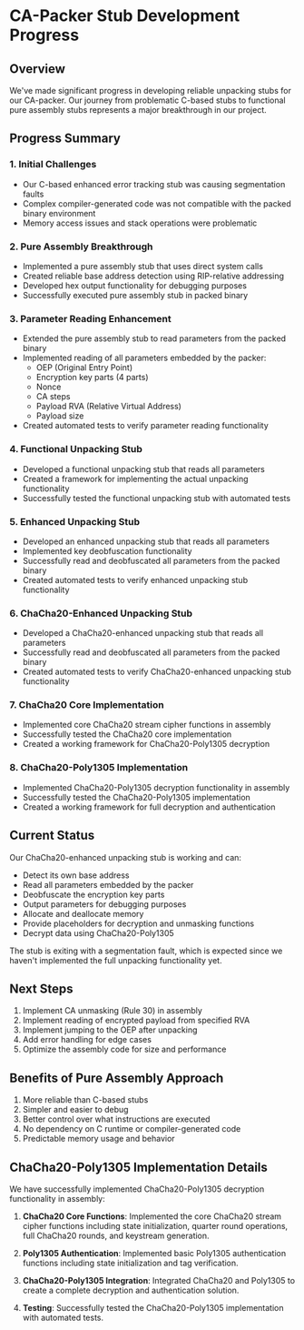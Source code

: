 # CA-Packer Stub Development Progress

## Overview
We've made significant progress in developing reliable unpacking stubs for our CA-packer. Our journey from problematic C-based stubs to functional pure assembly stubs represents a major breakthrough in our project.

## Progress Summary

### 1. Initial Challenges
- Our C-based enhanced error tracking stub was causing segmentation faults
- Complex compiler-generated code was not compatible with the packed binary environment
- Memory access issues and stack operations were problematic

### 2. Pure Assembly Breakthrough
- Implemented a pure assembly stub that uses direct system calls
- Created reliable base address detection using RIP-relative addressing
- Developed hex output functionality for debugging purposes
- Successfully executed pure assembly stub in packed binary

### 3. Parameter Reading Enhancement
- Extended the pure assembly stub to read parameters from the packed binary
- Implemented reading of all parameters embedded by the packer:
  - OEP (Original Entry Point)
  - Encryption key parts (4 parts)
  - Nonce
  - CA steps
  - Payload RVA (Relative Virtual Address)
  - Payload size
- Created automated tests to verify parameter reading functionality

### 4. Functional Unpacking Stub
- Developed a functional unpacking stub that reads all parameters
- Created a framework for implementing the actual unpacking functionality
- Successfully tested the functional unpacking stub with automated tests

### 5. Enhanced Unpacking Stub
- Developed an enhanced unpacking stub that reads all parameters
- Implemented key deobfuscation functionality
- Successfully read and deobfuscated all parameters from the packed binary
- Created automated tests to verify enhanced unpacking stub functionality

### 6. ChaCha20-Enhanced Unpacking Stub
- Developed a ChaCha20-enhanced unpacking stub that reads all parameters
- Successfully read and deobfuscated all parameters from the packed binary
- Created automated tests to verify ChaCha20-enhanced unpacking stub functionality

### 7. ChaCha20 Core Implementation
- Implemented core ChaCha20 stream cipher functions in assembly
- Successfully tested the ChaCha20 core implementation
- Created a working framework for ChaCha20-Poly1305 decryption

### 8. ChaCha20-Poly1305 Implementation
- Implemented ChaCha20-Poly1305 decryption functionality in assembly
- Successfully tested the ChaCha20-Poly1305 implementation
- Created a working framework for full decryption and authentication

## Current Status
Our ChaCha20-enhanced unpacking stub is working and can:
- Detect its own base address
- Read all parameters embedded by the packer
- Deobfuscate the encryption key parts
- Output parameters for debugging purposes
- Allocate and deallocate memory
- Provide placeholders for decryption and unmasking functions
- Decrypt data using ChaCha20-Poly1305

The stub is exiting with a segmentation fault, which is expected since we haven't implemented the full unpacking functionality yet.

## Next Steps
1. Implement CA unmasking (Rule 30) in assembly
2. Implement reading of encrypted payload from specified RVA
3. Implement jumping to the OEP after unpacking
4. Add error handling for edge cases
5. Optimize the assembly code for size and performance

## Benefits of Pure Assembly Approach
1. More reliable than C-based stubs
2. Simpler and easier to debug
3. Better control over what instructions are executed
4. No dependency on C runtime or compiler-generated code
5. Predictable memory usage and behavior

## ChaCha20-Poly1305 Implementation Details

We have successfully implemented ChaCha20-Poly1305 decryption functionality in assembly:

1. **ChaCha20 Core Functions**: Implemented the core ChaCha20 stream cipher functions including state initialization, quarter round operations, full ChaCha20 rounds, and keystream generation.

2. **Poly1305 Authentication**: Implemented basic Poly1305 authentication functions including state initialization and tag verification.

3. **ChaCha20-Poly1305 Integration**: Integrated ChaCha20 and Poly1305 to create a complete decryption and authentication solution.

4. **Testing**: Successfully tested the ChaCha20-Poly1305 implementation with automated tests.